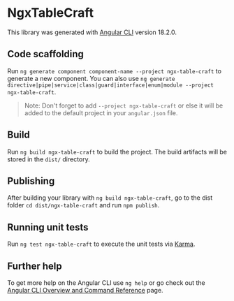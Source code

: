 # NgxTableCraft

This library was generated with [Angular CLI](https://github.com/angular/angular-cli) version 18.2.0.

## Code scaffolding

Run `ng generate component component-name --project ngx-table-craft` to generate a new component. You can also use `ng generate directive|pipe|service|class|guard|interface|enum|module --project ngx-table-craft`.
> Note: Don't forget to add `--project ngx-table-craft` or else it will be added to the default project in your `angular.json` file. 

## Build

Run `ng build ngx-table-craft` to build the project. The build artifacts will be stored in the `dist/` directory.

## Publishing

After building your library with `ng build ngx-table-craft`, go to the dist folder `cd dist/ngx-table-craft` and run `npm publish`.

## Running unit tests

Run `ng test ngx-table-craft` to execute the unit tests via [Karma](https://karma-runner.github.io).

## Further help

To get more help on the Angular CLI use `ng help` or go check out the [Angular CLI Overview and Command Reference](https://angular.dev/tools/cli) page.
